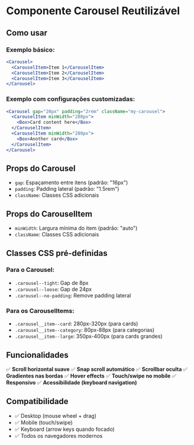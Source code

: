 # Componente Carousel Reutilizável

## Como usar

### Exemplo básico:
```jsx
<Carousel>
  <CarouselItem>Item 1</CarouselItem>
  <CarouselItem>Item 2</CarouselItem>
  <CarouselItem>Item 3</CarouselItem>
</Carousel>
```

### Exemplo com configurações customizadas:
```jsx
<Carousel gap="20px" padding="2rem" className="my-carousel">
  <CarouselItem minWidth="280px">
    <Box>Card content here</Box>
  </CarouselItem>
  <CarouselItem minWidth="280px">
    <Box>Another card</Box>
  </CarouselItem>
</Carousel>
```

## Props do Carousel

- `gap`: Espaçamento entre itens (padrão: "16px")
- `padding`: Padding lateral (padrão: "1.5rem")
- `className`: Classes CSS adicionais

## Props do CarouselItem

- `minWidth`: Largura mínima do item (padrão: "auto")
- `className`: Classes CSS adicionais

## Classes CSS pré-definidas

### Para o Carousel:
- `.carousel--tight`: Gap de 8px
- `.carousel--loose`: Gap de 24px
- `.carousel--no-padding`: Remove padding lateral

### Para os CarouselItems:
- `.carousel__item--card`: 280px-320px (para cards)
- `.carousel__item--category`: 80px-88px (para categorias)
- `.carousel__item--large`: 350px-400px (para cards grandes)

## Funcionalidades

✅ **Scroll horizontal suave**
✅ **Snap scroll automático**
✅ **Scrollbar oculta**
✅ **Gradientes nas bordas**
✅ **Hover effects**
✅ **Touch/swipe no mobile**
✅ **Responsivo**
✅ **Acessibilidade (keyboard navigation)**

## Compatibilidade

- ✅ Desktop (mouse wheel + drag)
- ✅ Mobile (touch/swipe)
- ✅ Keyboard (arrow keys quando focado)
- ✅ Todos os navegadores modernos
